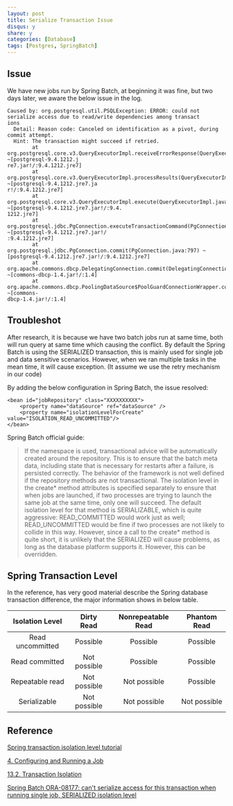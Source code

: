 ```yaml
---
layout: post
title: Serialize Transaction Issue
disqus: y
share: y
categories: [Database]
tags: [Postgres, SpringBatch]
---
```


Issue
-----
We have new jobs run by Spring Batch, at beginning it was fine, but two days later, we aware the below issue in the log.
~~~
Caused by: org.postgresql.util.PSQLException: ERROR: could not serialize access due to read/write dependencies among transact
ions
  Detail: Reason code: Canceled on identification as a pivot, during commit attempt.
  Hint: The transaction might succeed if retried.
        at org.postgresql.core.v3.QueryExecutorImpl.receiveErrorResponse(QueryExecutorImpl.java:2455) ~[postgresql-9.4.1212.j
re7.jar!/:9.4.1212.jre7]
        at org.postgresql.core.v3.QueryExecutorImpl.processResults(QueryExecutorImpl.java:2155) ~[postgresql-9.4.1212.jre7.ja
r!/:9.4.1212.jre7]
        at org.postgresql.core.v3.QueryExecutorImpl.execute(QueryExecutorImpl.java:288) ~[postgresql-9.4.1212.jre7.jar!/:9.4.
1212.jre7]
        at org.postgresql.jdbc.PgConnection.executeTransactionCommand(PgConnection.java:776) ~[postgresql-9.4.1212.jre7.jar!/
:9.4.1212.jre7]
        at org.postgresql.jdbc.PgConnection.commit(PgConnection.java:797) ~[postgresql-9.4.1212.jre7.jar!/:9.4.1212.jre7]
        at org.apache.commons.dbcp.DelegatingConnection.commit(DelegatingConnection.java:334) ~[commons-dbcp-1.4.jar!/:1.4]
        at org.apache.commons.dbcp.PoolingDataSource$PoolGuardConnectionWrapper.commit(PoolingDataSource.java:211) ~[commons-
dbcp-1.4.jar!/:1.4]
~~~

Troubleshot
-----------
After research, it is because we have two batch jobs run at same time, both will run query at same time which causing the conflict. By default the Spring Batch is using the SERIALIZED transaction, this is mainly used for single job and data sensitive scenarios. However, when we ran multiple tasks in the mean time, it will cause exception. (It assume we use the retry mechanism in our code)

By adding the below configuration in Spring Batch, the issue resolved:
~~~
<bean id="jobRepository" class="XXXXXXXXXX">
	<property name="dataSource" ref="dataSource" />
	<property name="isolationLevelForCreate" value="ISOLATION_READ_UNCOMMITTED"/>
</bean>
~~~

Spring Batch official guide: 
>If the namespace is used, transactional advice will be automatically created around the repository. This is to ensure that the batch meta data, including state that is necessary for restarts after a failure, is persisted correctly. The behavior of the framework is not well defined if the repository methods are not transactional. The isolation level in the create* method attributes is specified separately to ensure that when jobs are launched, if two processes are trying to launch the same job at the same time, only one will succeed. The default isolation level for that method is SERIALIZABLE, which is quite aggressive: READ_COMMITTED would work just as well; READ_UNCOMMITTED would be fine if two processes are not likely to collide in this way. However, since a call to the create* method is quite short, it is unlikely that the SERIALIZED will cause problems, as long as the database platform supports it. However, this can be overridden.

Spring Transaction Level
------------------------
In the reference, has very good material describe the Spring database transaction difference, the major information shows in below table.

|Isolation Level|Dirty Read|Nonrepeatable Read|Phantom Read|
|:---------------:|:----------:|:------------------:|:------------:|
|Read uncommitted|Possible|Possible|Possible|
|Read committed|Not possible|Possible|Possible|
|Repeatable read|Not possible|Not possible|Possible|
|Serializable|Not possible|Not possible|Not possible|

Reference
---------
[Spring transaction isolation level tutorial](http://www.byteslounge.com/tutorials/spring-transaction-isolation-tutorial)

[4. Configuring and Running a Job](https://docs.spring.io/spring-batch/trunk/reference/html/configureJob.html#txConfigForJobRepository)

[13.2. Transaction Isolation](https://www.postgresql.org/docs/9.1/static/transaction-iso.html)

[Spring Batch ORA-08177: can't serialize access for this transaction when running single job, SERIALIZED isolation level](https://stackoverflow.com/questions/22364432/spring-batch-ora-08177-cant-serialize-access-for-this-transaction-when-running)